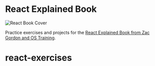 # React Explained Book 

![React Book Cover](https://javascriptforwp.com/wp-content/uploads/2018/03/React-Book-Day-by-Day-3.png)

Practice exercises and projects for the [React Explained Book from Zac Gordon and OS Training](https://javascriptforwp.com/react-book).
# react-exercises
